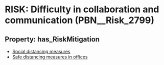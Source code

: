 # RISK: __Difficulty in collaboration and communication__ (PBN__Risk_2799)

## Property: has_RiskMitigation

* [Social distancing measures](PBN__Mitigation_894)
* [Safe distancing measures in offices](PBN__Mitigation_899)

